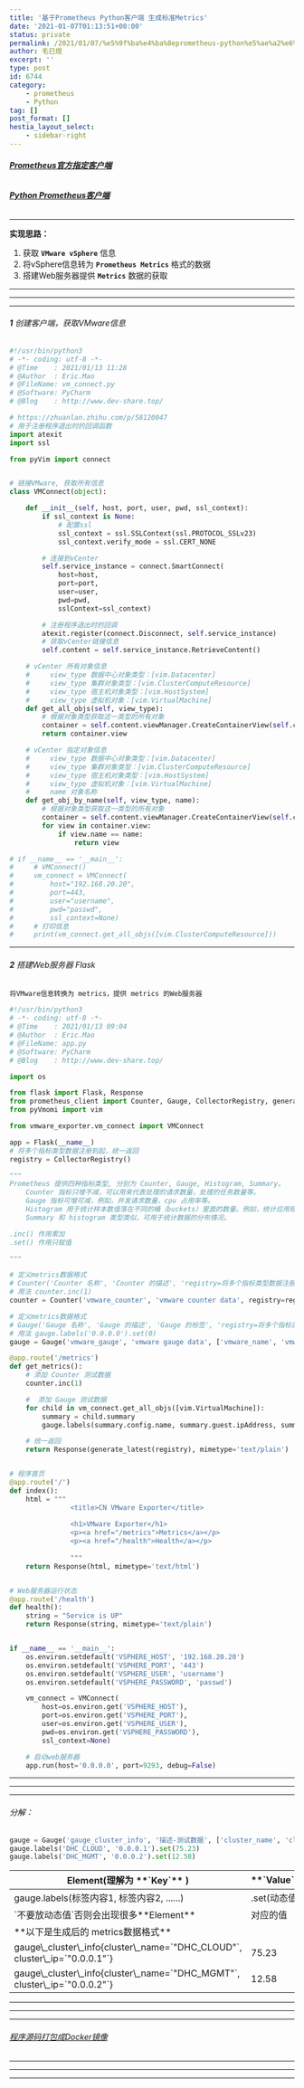 ```yaml
---
title: '基于Prometheus Python客户端 生成标准Metrics'
date: '2021-01-07T01:13:51+00:00'
status: private
permalink: /2021/01/07/%e5%9f%ba%e4%ba%8eprometheus-python%e5%ae%a2%e6%88%b7%e7%ab%af-%e7%94%9f%e6%88%90%e6%a0%87%e5%87%86metrics
author: 毛巳煜
excerpt: ''
type: post
id: 6744
category:
    - prometheus
    - Python
tag: []
post_format: []
hestia_layout_select:
    - sidebar-right
---
```

###### **[Prometheus官方指定客户端](https://prometheus.io/docs/instrumenting/clientlibs/#client-libraries "Prometheus官方指定客户端")**

###### **[Python Prometheus客户端](https://github.com/prometheus/client_python "Python Prometheus客户端")**

- - - - - -

**实现思路：**

1. 获取 **`VMware vSphere`** 信息
2. 将vSphere信息转为 **`Prometheus Metrics`** 格式的数据
3. 搭建Web服务器提供 **`Metrics`** 数据的获取

- - - - - -

- - - - - -

- - - - - -

###### **1** 创建客户端，获取VMware信息

```python
#!/usr/bin/python3
# -*- coding: utf-8 -*-
# @Time    : 2021/01/13 11:28
# @Author  : Eric.Mao
# @FileName: vm_connect.py
# @Software: PyCharm
# @Blog    : http://www.dev-share.top/

# https://zhuanlan.zhihu.com/p/58120047
# 用于注册程序退出时的回调函数
import atexit
import ssl

from pyVim import connect


# 链接VMware, 获取所有信息
class VMConnect(object):

    def __init__(self, host, port, user, pwd, ssl_context):
        if ssl_context is None:
            # 配置ssl
            ssl_context = ssl.SSLContext(ssl.PROTOCOL_SSLv23)
            ssl_context.verify_mode = ssl.CERT_NONE

        # 连接到vCenter
        self.service_instance = connect.SmartConnect(
            host=host,
            port=port,
            user=user,
            pwd=pwd,
            sslContext=ssl_context)

        # 注册程序退出时的回调
        atexit.register(connect.Disconnect, self.service_instance)
        # 获取vCenter链接信息
        self.content = self.service_instance.RetrieveContent()

    # vCenter 所有对象信息
    #     view_type 数据中心对象类型：[vim.Datacenter]
    #     view_type 集群对象类型：[vim.ClusterComputeResource]
    #     view_type 宿主机对象类型：[vim.HostSystem]
    #     view_type 虚拟机对象：[vim.VirtualMachine]
    def get_all_objs(self, view_type):
        # 根据对象类型获取这一类型的所有对象
        container = self.content.viewManager.CreateContainerView(self.content.rootFolder, view_type, True)
        return container.view

    # vCenter 指定对象信息
    #     view_type 数据中心对象类型：[vim.Datacenter]
    #     view_type 集群对象类型：[vim.ClusterComputeResource]
    #     view_type 宿主机对象类型：[vim.HostSystem]
    #     view_type 虚拟机对象：[vim.VirtualMachine]
    #     name 对象名称
    def get_obj_by_name(self, view_type, name):
        # 根据对象类型获取这一类型的所有对象
        container = self.content.viewManager.CreateContainerView(self.content.rootFolder, view_type, True)
        for view in container.view:
            if view.name == name:
                return view

# if __name__ == '__main__':
#     # VMConnect()
#     vm_connect = VMConnect(
#         host="192.168.20.20",
#         port=443,
#         user="username",
#         pwd="passwd",
#         ssl_context=None)
#     # 打印信息
#     print(vm_connect.get_all_objs([vim.ClusterComputeResource]))


```

- - - - - -

###### **2** 搭建Web服务器 Flask

`将VMware信息转换为 metrics，提供 metrics 的Web服务器`

```python
#!/usr/bin/python3
# -*- coding: utf-8 -*-
# @Time    : 2021/01/13 09:04
# @Author  : Eric.Mao
# @FileName: app.py
# @Software: PyCharm
# @Blog    : http://www.dev-share.top/

import os

from flask import Flask, Response
from prometheus_client import Counter, Gauge, CollectorRegistry, generate_latest
from pyVmomi import vim

from vmware_exporter.vm_connect import VMConnect

app = Flask(__name__)
# 将多个指标类型数据注册到起，统一返回
registry = CollectorRegistry()

"""
Prometheus 提供四种指标类型, 分别为 Counter, Gauge, Histogram, Summary。
    Counter 指标只增不减，可以用来代表处理的请求数量，处理的任务数量等。
    Gauge 指标可增可减，例如，并发请求数量，cpu 占用率等。
    Histogram 用于统计样本数值落在不同的桶（buckets）里面的数量。例如，统计应用程序的响应时间，可以使用 histogram 指标类型。
    Summary 和 histogram 类型类似，可用于统计数据的分布情况。

.inc() 作用累加
.set() 作用只赋值

"""

# 定义metrics数据格式
# Counter('Counter 名称', 'Counter 的描述', 'registry=将多个指标类型数据注册到起，统一返回')
# 用法 counter.inc(1)
counter = Counter('vmware_counter', 'vmware counter data', registry=registry)

# 定义metrics数据格式
# Gauge('Gauge 名称', 'Gauge 的描述', 'Gauge 的标签', 'registry=将多个指标类型数据注册到起，统一返回')
# 用法 gauge.labels('0.0.0.0').set(0)
gauge = Gauge('vmware_gauge', 'vmware gauge data', ['vmware_name', 'vmware_ip', 'vmware_power_state'], registry=registry)

@app.route('/metrics')
def get_metrics():
    # 添加 Counter 测试数据
    counter.inc(1)

    #  添加 Gauge 测试数据
    for child in vm_connect.get_all_objs([vim.VirtualMachine]):
        summary = child.summary
        gauge.labels(summary.config.name, summary.guest.ipAddress, summary.runtime.powerState).inc(0)

    # 统一返回
    return Response(generate_latest(registry), mimetype='text/plain')


# 程序首页
@app.route('/')
def index():
    html = """
               <title>CN VMware Exporter</title>
               
               <h1>VMware Exporter</h1>
               <p><a href="/metrics">Metrics</a></p>
               <p><a href="/health">Health</a></p>
               
               """
    return Response(html, mimetype='text/html')


# Web服务器运行状态
@app.route('/health')
def health():
    string = "Service is UP"
    return Response(string, mimetype='text/plain')


if __name__ == '__main__':
    os.environ.setdefault('VSPHERE_HOST', '192.168.20.20')
    os.environ.setdefault('VSPHERE_PORT', '443')
    os.environ.setdefault('VSPHERE_USER', 'username')
    os.environ.setdefault('VSPHERE_PASSWORD', 'passwd')

    vm_connect = VMConnect(
        host=os.environ.get('VSPHERE_HOST'),
        port=os.environ.get('VSPHERE_PORT'),
        user=os.environ.get('VSPHERE_USER'),
        pwd=os.environ.get('VSPHERE_PASSWORD'),
        ssl_context=None)

    # 启动web服务器
    app.run(host='0.0.0.0', port=9293, debug=False)


```

- - - - - -

- - - - - -

- - - - - -

###### 分解：

```python
gauge = Gauge('gauge_cluster_info', '描述-测试数据', ['cluster_name', 'cluster_ip'], registry=registry)
gauge.labels('DHC_CLOUD', '0.0.0.1').set(75.23)
gauge.labels('DHC_MGMT', '0.0.0.2').set(12.58)

```

<table><thead><tr><th>Element(理解为 **`Key`** )</th><th>**`Value`**</th></tr></thead><tbody><tr><td>gauge.labels(标签内容1, 标签内容2, ......)</td><td>.set(动态值)</td></tr><tr><td>`不要放动态值`否则会出现很多**Element**</td><td>对应的值</td></tr><tr><td>**以下是生成后的 metrics数据格式**</td><td></td></tr><tr><td>gauge\_cluster\_info{cluster\_name=`"DHC_CLOUD"`, cluster\_ip=`"0.0.0.1"`}</td><td>75.23</td></tr><tr><td>gauge\_cluster\_info{cluster\_name=`"DHC_MGMT"`, cluster\_ip=`"0.0.0.2"`}</td><td>12.58</td></tr></tbody></table>

- - - - - -

- - - - - -

- - - - - -

###### [程序源码打包成Docker镜像](https://gitee.com/eric-mao/cn-vmware/blob/master/Dockerfile "程序源码打包成Docker镜像")

- - - - - -

- - - - - -

- - - - - -
